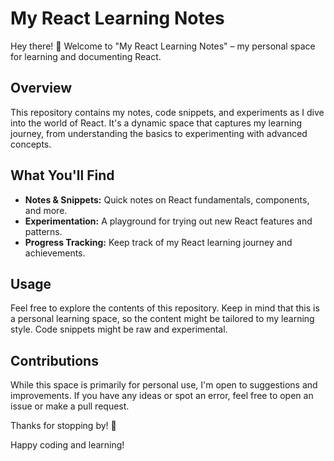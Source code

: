 # My React Learning Notes

Hey there! 👋 Welcome to "My React Learning Notes" – my personal space for learning and documenting React.

## Overview

This repository contains my notes, code snippets, and experiments as I dive into the world of React. It's a dynamic space that captures my learning journey, from understanding the basics to experimenting with advanced concepts.

## What You'll Find

- **Notes & Snippets:** Quick notes on React fundamentals, components, and more.
- **Experimentation:** A playground for trying out new React features and patterns.
- **Progress Tracking:** Keep track of my React learning journey and achievements.

## Usage

Feel free to explore the contents of this repository. Keep in mind that this is a personal learning space, so the content might be tailored to my learning style. Code snippets might be raw and experimental.

## Contributions

While this space is primarily for personal use, I'm open to suggestions and improvements. If you have any ideas or spot an error, feel free to open an issue or make a pull request.

Thanks for stopping by! 🌟

Happy coding and learning!


